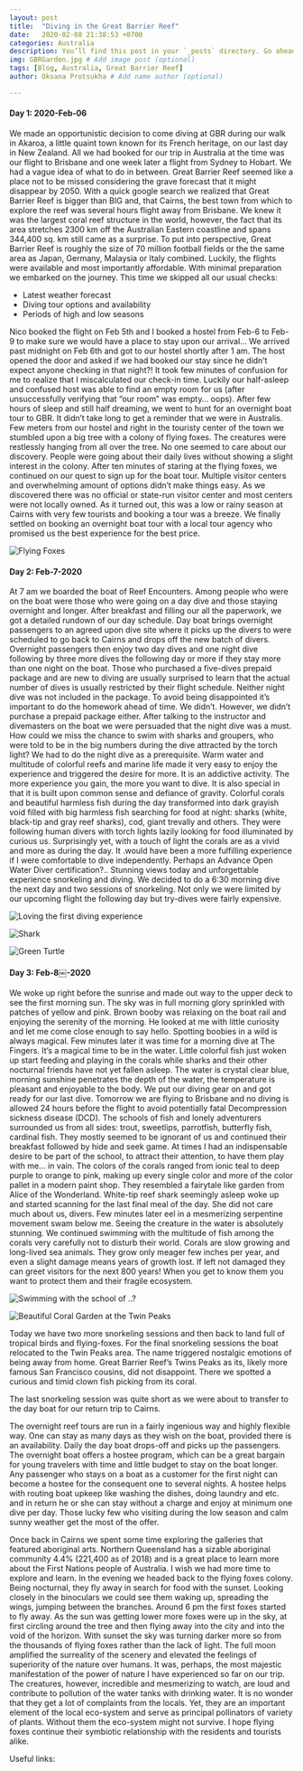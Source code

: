 ```yaml
---
layout: post
title:  "Diving in the Great Barrier Reef"
date:   2020-02-08 21:38:53 +0700
categories: Australia
description: You’ll find this post in your `_posts` directory. Go ahead and edit it and re-build the site to see your changes. # Add post description (optional)
img: GBRGarden.jpg # Add image post (optional)
tags: [Blog, Australia, Great Barrier Reef]
author: Oksana Protsukha # Add name author (optional)

---
```

#### Day 1: 2020-Feb-06

We made an opportunistic decision to come diving at GBR during our walk in Akaroa, a little quaint town known for its French heritage, on our last day in New Zealand. All we had booked for our trip in Australia at the time was our flight to Brisbane and one week later a flight from Sydney to Hobart. We had a vague idea of what to do in between. Great Barrier Reef seemed like a place not to be missed considering the grave forecast that it might disappear by 2050. 
With a quick google search we realized that Great Barrier Reef is bigger than BIG and, that Cairns, the best town from which to explore the reef was several hours flight away from Brisbane. We knew it was the largest coral reef structure in the world, however, the fact that its area stretches 2300 km off the Australian Eastern coastline and spans 344,400 sq. km still came as a surprise. To put into perspective, Great Barrier Reef is roughly the size of 70 million football fields or the the same area as Japan, Germany, Malaysia or Italy combined. Luckily, the flights were available and most importantly affordable.
With minimal preparation we embarked on the journey. This time we skipped all our usual checks:
- Latest weather forecast
- Diving tour options and availability
- Periods of high and low seasons 

Nico booked the flight on Feb 5th and I booked a hostel from Feb-6 to Feb-9 to make sure we would have a place to stay upon our arrival…
We arrived past midnight on Feb 6th and got to our hostel shortly after 1 am. The host opened the door and asked if we had booked our stay since he didn’t expect anyone checking in that night?! It took few minutes of confusion for me to realize that I miscalculated our check-in time. Luckily our half-asleep and confused host was able to find an empty room for us (after unsuccessfully verifying that “our room” was empty… oops). 
After few hours of sleep and still half dreaming, we went to hunt for an overnight boat tour to GBR. It didn’t take long to get a reminder that we were in Australis. Few meters from our hostel and right in the touristy center of the town we stumbled upon a big tree with a colony of flying foxes. The creatures were restlessly hanging from all over the tree. No one seemed to care about our discovery. People were going about their daily lives without showing a slight interest in the colony. After ten minutes of staring at the flying foxes, we continued on our quest to sign up for the boat tour. 
Multiple visitor centers and overwhelming amount of options didn’t make things easy. As we discovered there was no official or state-run visitor center and most centers were not locally owned. As it turned out, this was a low or rainy season at Cairns with very few tourists and booking a tour was a breeze. We finally settled on booking an overnight boat tour with a local tour agency who promised us the best experience for the best price. 

![Flying Foxes]({{site.baseurl}}/assets/img/FlyingFoxes.gif)


#### Day 2: Feb-7-2020

At 7 am we boarded the boat of Reef Encounters. Among people who were on the boat were those who were going on a day dive and those staying overnight and longer. After breakfast and filling our all the paperwork, we got a detailed rundown of our day schedule. Day boat brings overnight passengers to an agreed upon dive site where it picks up the divers to were scheduled to go back to Cairns and drops off the new batch of divers. Overnight passengers then enjoy two day dives and one night dive following by three more dives the following day or more if they stay more than one night on the boat. Those who purchased a five-dives prepaid package and are new to diving are usually surprised to learn that the actual number of dives is usually restricted by their flight schedule. Neither night dive was not included in the package. To avoid being disappointed it’s important to do the homework ahead of time. We didn’t. However, we didn’t purchase a prepaid package either. After talking to the instructor and divemasters on the boat we were persuaded that the night dive was a must. How could we miss the chance to swim with sharks and groupers, who were told to be in the big numbers during the dive attracted by the torch light?
We had to do the night dive as a prerequisite. Warm water and multitude of colorful reefs and marine life made it very easy to enjoy the experience and triggered the desire for more. It is an addictive activity. The more experience you gain, the more you want to dive. It is also special in that it is built upon common sense and defiance of gravity. 
Colorful corals and beautiful harmless fish during the day transformed into dark grayish void filled with big harmless fish searching for food at night: sharks (white, black-tip and gray reef sharks), cod, giant trevally and others. They were following human divers with torch lights lazily looking for food illuminated by curious us. Surprisingly yet, with a touch of light the corals are as a vivid and more as during the day. It .would have been a more fulfilling experience if I were comfortable to dive independently. Perhaps an Advance Open Water Diver certification?..
Stunning views today and unforgettable experience snorkeling and diving. We decided to do a 6:30 morning dive the next day and two sessions of snorkeling. Not only we were limited by our upcoming flight the following day but try-dives were fairly expensive. 

![Loving the first diving experience]({{site.baseurl}}/assets/img/GBROksanaHeart.jpg)

![Shark]({{site.baseurl}}/assets/img/GBRShark.jpg)

![Green Turtle]({{site.baseurl}}/assets/img/GBRTurtle.jpg)

#### Day 3: Feb-8￼-2020

We woke up right before the sunrise and made out way to the upper deck to see the first morning sun. The sky was in full morning glory sprinkled with patches of yellow and pink. Brown booby was relaxing on the boat rail and enjoying the serenity of the morning. He looked at me with little curiosity and let me come close enough to say hello. Spotting boobies in a wild is always magical. 
Few minutes later it was time for a morning dive at The Fingers. It’s a magical time to be in the water. Little colorful fish just woken up start feeding and playing in the corals while sharks and their other nocturnal friends have not yet fallen asleep. The water is crystal clear blue, morning sunshine penetrates the depth of the water, the temperature is pleasant and enjoyable to the body. 
We put our diving gear on and got ready for our last dive. Tomorrow we are flying to Brisbane and no diving is allowed 24 hours before the flight to avoid potentially fatal Decompression sickness disease (DCD). The schools of fish and lonely adventurers surrounded us from all sides: trout, sweetlips, parrotfish, butterfly fish, cardinal fish. They mostly seemed to be ignorant of us and continued their breakfast followed by hide and seek game. At times I had an indispensable desire to be part of the school, to attract their attention, to have them play with me... in vain. The colors of the corals ranged from ionic teal to deep purple to orange to pink, making up every single color and more of the color pallet in a modern paint shop. They resembled a fairytale like garden from Alice of the Wonderland. White-tip reef shark seemingly asleep woke up and started scanning for the last final meal of the day. She did not care much about us, divers. Few minutes later eel in a mesmerizing serpentine movement swam below me. Seeing the creature in the water is absolutely stunning. We continued swimming with the multitude of fish among the corals very carefully not to disturb their world. Corals are slow growing and long-lived sea animals. They grow only meager few inches per year, and even a slight damage means years of growth lost. If left not damaged they can greet visitors for the next 800 years! When you get to know them you want to protect them and their fragile ecosystem. 

![Swimming with the school of ..?]({{site.baseurl}}/assets/img/GBRNicoFishSchool.jpg)

![Beautiful Coral Garden at the Twin Peaks]({{site.baseurl}}/assets/img/GBRGarden.jpg)

Today we have two more snorkeling sessions and then back to land full of tropical birds and flying-foxes. 
For the final snorkeling sessions the boat relocated to the Twin Peaks area. The name triggered nostalgic emotions of being away from home. Great Barrier Reef’s Twins Peaks as its, likely more famous San Francisco cousins, did not disappoint. There we spotted a curious and timid clown fish picking from its coral.

The last snorkeling session was quite short as we were about to transfer to the day boat for our return trip to Cairns. 

The overnight reef tours are run in a fairly ingenious way and highly flexible way. One can stay as many days as they wish on the boat, provided there is an availability. Daily the day boat drops-off and picks up the passengers. The overnight boat offers a hostee program, which can be a great bargain for young travelers with time and little budget to stay on the boat longer. Any passenger who stays on a boat as a customer for the first night can become a hostee for the consequent one to several nights. A hostee helps with routing boat upkeep like washing the dishes, doing laundry and etc. and in return he or she can stay without a charge and enjoy at minimum one dive per day. Those lucky few who visiting during the low season and calm sunny weather get the most of the offer. 

Once back in Cairns we spent some time exploring the galleries that featured aboriginal arts. Northern Queensland has a sizable aboriginal community 4.4% (221,400 as of 2018) and is a great place to learn more about the First Nations people of Australia. 
I wish we had more time to explore and learn. In the evening we headed back to the flying foxes colony. Being nocturnal, they fly away in search for food with the sunset. Looking closely in the binoculars we could see them waking up, spreading the wings, jumping between the branches. Around 6 pm the first foxes started to fly away. As the sun was getting lower more foxes were up in the sky, at first circling around the tree and then flying away into the city and into the void of the horizon. With sunset the sky was turning darker more so from the thousands of flying foxes rather than the lack of light. The full moon amplified the surreality of the scenery and elevated the feelings of superiority of the nature over humans. It was, perhaps, the most majestic manifestation of the power of nature I have experienced so far on our trip. The creatures, however, incredible and mesmerizing to watch, are loud and contribute to pollution of the water tanks with drinking water. It is no wonder that they get a lot of complaints from the locals. Yet, they are an important element of the local eco-system and serve as  principal pollinators of variety of plants. Without them the eco-system might not survive. I hope flying foxes continue their symbiotic relationship with the residents and tourists alike. 

Useful links: 

[Reef Encounters]: https://reefencounter.com.au/
[PADI (highly recommend getting certified prior to the trip)]: https://www.padi.com/courses/open-water-diver/
[Spectacled Flying-Foxes]: https://cafnec.org.au/wildlife-issues/bats/
[Freedom Hostels Cairns]: https://www.freedomhostels.com/cairns/